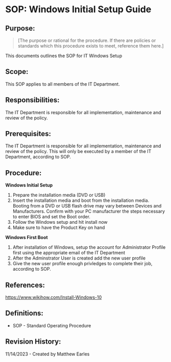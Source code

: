 # SOP: Windows Initial Setup Guide

## Purpose:

> [The purpose or rational for the procedure. If there are policies or standards which this procedure exists to meet, reference them here.]

This documents outlines the SOP for IT Windows Setup

## Scope:

This SOP applies to all members of the IT Department.

## Responsibilities:

The IT Department is responsible for all implementation, maintenance and review of the policy.

## Prerequisites:

The IT Department is responsible for all implementation, maintenance and review of the policy. This will only be executed by a member of the IT Department, according to SOP.

## Procedure:

**Windows Initial Setup**

1. Prepare the installation media (DVD or USB)
2. Insert the installation media and boot from the installation media. Booting from a DVD or USB flash drive may vary between Devices and Manufacturers. Confirm with your PC manufacturer the steps necessary to enter BIOS and set the Boot order.
3. Follow the Windows setup and hit install now
4. Make sure to have the Product Key on hand

**Windows First Boot**
1. After installation of Windows, setup the account for Administrator Profile first using the appropriate email of the IT Department
2. After the Adminstrator User is created add the new user profile
3. Give the new user profile enough privledges to complete their job, according to SOP.

## References:

https://www.wikihow.com/Install-Windows-10

## Definitions:

* SOP - Standard Operating Procedure

## Revision History:

11/14/2023 - Created by Matthew Earles
